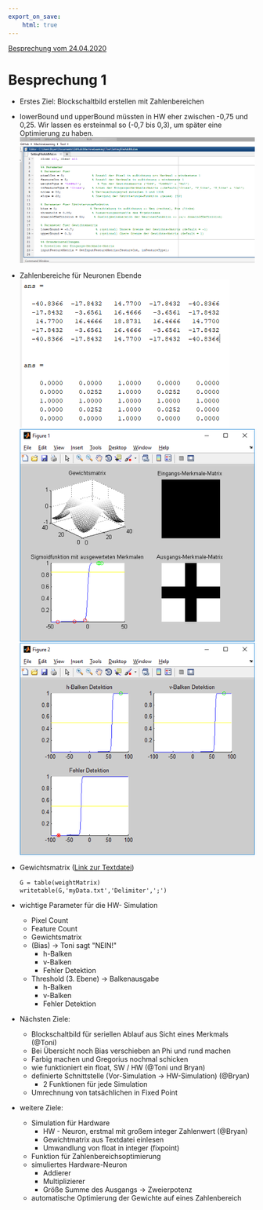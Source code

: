 ```yaml
---
export_on_save:
    html: true
---
```


[Besprechung vom 24.04.2020](#besprechung-1)

# Besprechung 1

+ Erstes Ziel: Blockschaltbild erstellen mit Zahlenbereichen  

+ lowerBound und upperBound müssten in HW eher zwischen -0,75 und 0,25. Wir lassen es ersteinmal so (-0,7 bis 0,3), um später eine Optimierung zu haben.
![](./Bilder/2020-04-24_Bild1.PNG)  

+ Zahlenbereiche für Neuronen Ebende
 ![](./Bilder/2020-04-24_Bild2.PNG)
 ![](./Bilder/2020-04-24_Bild3.PNG)
 ![](./Bilder/2020-04-24_Bild4.PNG)

 + Gewichtsmatrix ([Link zur Textdatei](./Bilder/myData.txt))
    ```
    G = table(weightMatrix)
    writetable(G,'myData.txt','Delimiter',';')
    ```  
      
+ wichtige Parameter für die HW- Simulation
    - Pixel Count
    - Feature Count
    - Gewichtsmatrix
    - (Bias) -> Toni sagt "NEIN!"
        * h-Balken
        * v-Balken
        * Fehler Detektion
    - Threshold (3. Ebene) -> Balkenausgabe
        * h-Balken
        * v-Balken
        * Fehler Detektion

    

+ Nächsten Ziele:
    + Blockschaltbild für seriellen Ablauf aus Sicht eines Merkmals (@Toni)
    + Bei Übersicht noch Bias verschieben an Phi und rund machen
    + Farbig machen und Gregorius nochmal schicken
    + wie funktioniert ein float, SW / HW (@Toni und Bryan)
    + definierte Schnittstelle (Vor-Simulation -> HW-Simulation)  (@Bryan)
        - 2 Funktionen für jede Simulation
    + Umrechnung von tatsächlichen in Fixed Point
        
+ weitere Ziele:
    + Simulation für Hardware
        + HW - Neuron, erstmal mit großem integer Zahlenwert (@Bryan)
        + Gewichtmatrix aus Textdatei einlesen
        + Umwandlung von float in integer (fixpoint)
    + Funktion für Zahlenbereichsoptimierung
    + simuliertes Hardware-Neuron
        - Addierer
        - Multiplizierer
        - Größe Summe des Ausgangs -> Zweierpotenz
    + automatische Optimierung der Gewichte auf eines Zahlenbereich